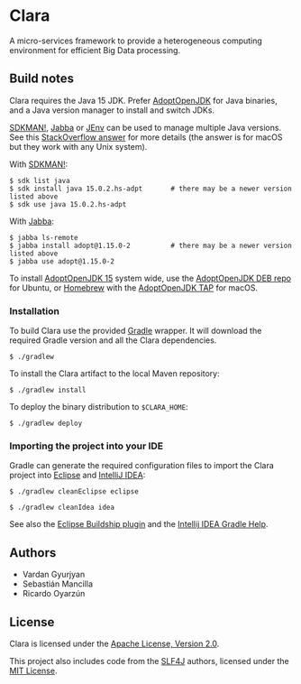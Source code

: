 # Clara

A micro-services framework to provide a heterogeneous computing environment for efficient
Big Data processing.


## Build notes

Clara requires the Java 15 JDK.
Prefer [AdoptOpenJDK](https://adoptopenjdk.net/) for Java binaries,
and a Java version manager to install and switch JDKs.

[SDKMAN!], [Jabba] or [JEnv] can be used to manage multiple Java versions.
See this [StackOverflow answer](https://stackoverflow.com/a/52524114) for more details
(the answer is for macOS but they work with any Unix system).

[SDKMAN!]: https://sdkman.io/
[Jabba]: https://github.com/shyiko/jabba
[JEnv]: https://www.jenv.be/

With [SDKMAN!]:

``` console
$ sdk list java
$ sdk install java 15.0.2.hs-adpt       # there may be a newer version listed above
$ sdk use java 15.0.2.hs-adpt
```

With [Jabba]:

``` console
$ jabba ls-remote
$ jabba install adopt@1.15.0-2          # there may be a newer version listed above
$ jabba use adopt@1.15.0-2
```

To install [AdoptOpenJDK 15] system wide,
use the [AdoptOpenJDK DEB repo] for Ubuntu,
or [Homebrew](https://brew.sh/) with the [AdoptOpenJDK TAP] for macOS.

[AdoptOpenJDK 15]: https://adoptopenjdk.net/releases.html?variant=openjdk15&jvmVariant=hotspot
[AdoptOpenJDK DEB repo]: https://adoptopenjdk.net/installation.html#linux-pkg-deb
[AdoptOpenJDK TAP]: https://github.com/AdoptOpenJDK/homebrew-openjdk


### Installation

To build Clara use the provided [Gradle](https://gradle.org/) wrapper.
It will download the required Gradle version and all the Clara dependencies.

    $ ./gradlew

To install the Clara artifact to the local Maven repository:

    $ ./gradlew install

To deploy the binary distribution to `$CLARA_HOME`:

    $ ./gradlew deploy


### Importing the project into your IDE

Gradle can generate the required configuration files to import the Clara
project into [Eclipse](https://eclipse.org/ide/) and
[IntelliJ IDEA](https://www.jetbrains.com/idea/):

    $ ./gradlew cleanEclipse eclipse

    $ ./gradlew cleanIdea idea

See also the [Eclipse Buildship plugin](http://www.vogella.com/tutorials/EclipseGradle/article.html)
and the [Intellij IDEA Gradle Help](https://www.jetbrains.com/help/idea/2016.2/gradle.html).


## Authors

* Vardan Gyurjyan
* Sebastián Mancilla
* Ricardo Oyarzún


## License

Clara is licensed under the [Apache License, Version 2.0](./LICENSES/Apache-2.0.txt).

This project also includes code from the [SLF4J](http://www.slf4j.org/) authors,
licensed under the [MIT License](./LICENSES/MIT.txt).
